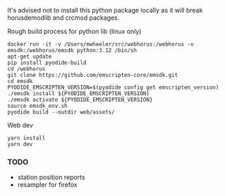It's advised not to install this python package locally as it will break horusdemodlib and crcmod packages.

Rough build process for python lib (linux only)
```
docker run -it -v /Users/mwheeler/src/webhorus:/webhorus -v emsdk:/webhorus/emsdk python:3.12 /bin/sh
apt-get update
pip install pyodide-build
cd /webhorus
git clone https://github.com/emscripten-core/emsdk.git
cd emsdk
PYODIDE_EMSCRIPTEN_VERSION=$(pyodide config get emscripten_version)
./emsdk install ${PYODIDE_EMSCRIPTEN_VERSION}
./emsdk activate ${PYODIDE_EMSCRIPTEN_VERSION}
source emsdk_env.sh
pyodide build --outdir web/assets/
```

Web dev
```
yarn install
yarn dev
```

### TODO

- station position reports
- resampler for firefox